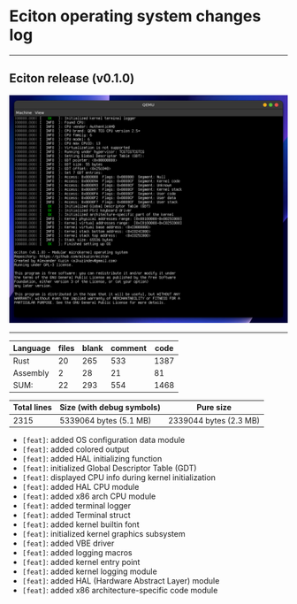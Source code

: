 # Eciton operating system changes log
<hr>

## Eciton release (v0.1.0)

<img src="res/eciton_v0_1_0.png">
<hr>

|Language| files | blank | comment | code |
|--------|-------|-------|---------|------|
|Rust    | 20    | 265   | 533     | 1387 |
|Assembly| 2     | 28    | 21      | 81   |
|SUM:    | 22    | 293   | 554     | 1468 |

| Total lines | Size (with debug symbols) | Pure size              |
|-------------|---------------------------|------------------------|
| 2315        | 5339064 bytes (5.1 MB)    | 2339044 bytes (2.3 MB) |

* `[feat]`: added OS configuration data module
* `[feat]`: added colored output
* `[feat]`: added HAL initializing function
* `[feat]`: initialized Global Descriptor Table (GDT)
* `[feat]`: displayed CPU info during kernel initialization
* `[feat]`: added HAL CPU module
* `[feat]`: added x86 arch CPU module
* `[feat]`: added terminal logger
* `[feat]`: added Terminal struct
* `[feat]`: added kernel builtin font
* `[feat]`: initialized kernel graphics subsystem
* `[feat]`: added VBE driver
* `[feat]`: added logging macros
* `[feat]`: added kernel entry point
* `[feat]`: added kernel logging module
* `[feat]`: added HAL (Hardware Abstract Layer) module
* `[feat]`: added x86 architecture-specific code module
